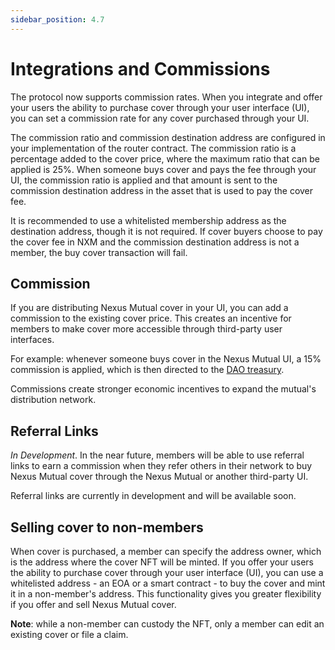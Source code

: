 ```yaml
---
sidebar_position: 4.7
---
```


# Integrations and Commissions

The protocol now supports commission rates. When you integrate and offer your users the ability to purchase cover through your user interface (UI), you can set a commission rate for any cover purchased through your UI.

The commission ratio and commission destination address are configured in your implementation of the router contract. The commission ratio is a percentage added to the cover price, where the maximum ratio that can be applied is 25%. When someone buys cover and pays the fee through your UI, the commission ratio is applied and that amount is sent to the commission destination address in the asset that is used to pay the cover fee.

It is recommended to use a whitelisted membership address as the destination address, though it is not required. If cover buyers choose to pay the cover fee in NXM and the commission destination address is not a member, the buy cover transaction will fail.

## Commission

If you are distributing Nexus Mutual cover in your UI, you can add a commission to the existing cover price. This creates an incentive for members to make cover more accessible through third-party user interfaces.

For example: whenever someone buys cover in the Nexus Mutual UI, a 15% commission is applied, which is then directed to the [DAO treasury](https://app.safe.global/balances?safe=eth:0x586b9b2F8010b284A0197f392156f1A7Eb5e86e9).

Commissions create stronger economic incentives to expand the mutual's distribution network.

## Referral Links

*In Development*. In the near future, members will be able to use referral links to earn a commission when they refer others in their network to buy Nexus Mutual cover through the Nexus Mutual or another third-party UI.

Referral links are currently in development and will be available soon.

## Selling cover to non-members

When cover is purchased, a member can specify the address owner, which is the address where the cover NFT will be minted. If you offer your users the ability to purchase cover through your user interface (UI), you can use a whitelisted address - an EOA or a smart contract - to buy the cover and mint it in a non-member's address. This functionality gives you greater flexibility if you offer and sell Nexus Mutual cover.

**Note**: while a non-member can custody the NFT, only a member can edit an existing cover or file a claim. 
